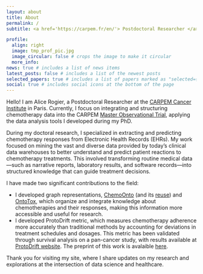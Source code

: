 ```yaml
---
layout: about
title: About
permalink: /
subtitle: <a href='https://carpem.fr/en/'> Postdoctoral Researcher </a>, Paris CARPEM Cancer Institute.

profile:
  align: right
  image: tmp_prof_pic.jpg
  image_circular: false # crops the image to make it circular
  more_info: 
news: true # includes a list of news items
latest_posts: false # includes a list of the newest posts
selected_papers: true # includes a list of papers marked as "selected={true}"
social: true # includes social icons at the bottom of the page
---
```


Hello! I am Alice Rogier, a Postdoctoral Researcher at the [CARPEM Cancer Institute](https://carpem.fr/en/) in Paris. Currently, I focus on integrating and structuring chemotherapy data into the CARPEM [Master Observational Trial](https://www.sciencedirect.com/science/article/pii/S0092867419313716), applying the data analysis tools I developed during my PhD.

During my doctoral research, I specialized in extracting and predicting chemotherapy responses from Electronic Health Records (EHRs). My work focused on mining the vast and diverse data provided by today’s clinical data warehouses to better understand and predict patient reactions to chemotherapy treatments. This involved transforming routine medical data—such as narrative reports, laboratory results, and software records—into structured knowledge that can guide treatment decisions.


I have made two significant contributions to the field:
* I developed graph representations, [ChemoOnto](https://zenodo.org/records/10548491) (and its [reuse](https://hal.science/hal-04455155)) and [OntoTox](https://inria.hal.science/hal-03364585), which organize and integrate knowledge about chemotherapies and their responses, making this information more accessible and useful for research.
* I developed ProtoDrift metric, which measures chemotherapy adherence more accurately than traditional methods by accounting for deviations in treatment schedules and dosages. This metric has been validated through survival analysis on a pan-cancer study, with results available at [ProtoDrift website](https://files.inria.fr/protodrift-surv/). The preprint of this work is avalaible [here](https://papers.ssrn.com/sol3/papers.cfm?abstract_id=4979821). 


Thank you for visiting my site, where I share updates on my research and explorations at the intersection of data science and healthcare.
